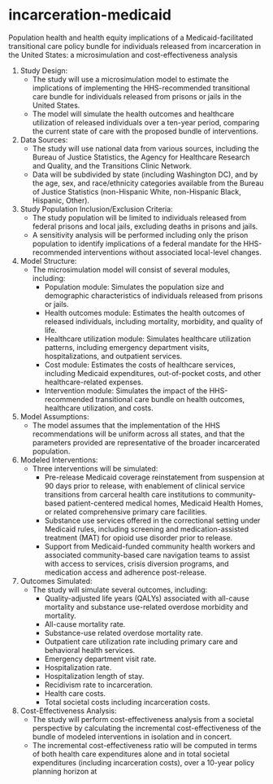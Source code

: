 # incarceration-medicaid
Population health and health equity implications of a Medicaid-facilitated transitional care policy bundle for individuals released from incarceration in the United States: a microsimulation and cost-effectiveness analysis

1. Study Design:
   - The study will use a microsimulation model to estimate the implications of implementing the HHS-recommended transitional care bundle for individuals released from prisons or jails in the United States.
   - The model will simulate the health outcomes and healthcare utilization of released individuals over a ten-year period, comparing the current state of care with the proposed bundle of interventions.
2. Data Sources:
   - The study will use national data from various sources, including the Bureau of Justice Statistics, the Agency for Healthcare Research and Quality, and the Transitions Clinic Network.
   - Data will be subdivided by state (including Washington DC), and by the age, sex, and race/ethnicity categories available from the Bureau of Justice Statistics (non-Hispanic White, non-Hispanic Black, Hispanic, Other).
3. Study Population Inclusion/Exclusion Criteria:
   - The study population will be limited to individuals released from federal prisons and local jails, excluding deaths in prisons and jails.
   - A sensitivity analysis will be performed including only the prison population to identify implications of a federal mandate for the HHS-recommended interventions without associated local-level changes.
4. Model Structure:
   - The microsimulation model will consist of several modules, including:
     - Population module: Simulates the population size and demographic characteristics of individuals released from prisons or jails.
     - Health outcomes module: Estimates the health outcomes of released individuals, including mortality, morbidity, and quality of life.
     - Healthcare utilization module: Simulates healthcare utilization patterns, including emergency department visits, hospitalizations, and outpatient services.
     - Cost module: Estimates the costs of healthcare services, including Medicaid expenditures, out-of-pocket costs, and other healthcare-related expenses.
     - Intervention module: Simulates the impact of the HHS-recommended transitional care bundle on health outcomes, healthcare utilization, and costs.
5. Model Assumptions:
   - The model assumes that the implementation of the HHS recommendations will be uniform across all states, and that the parameters provided are representative of the broader incarcerated population.
6. Modeled Interventions:
   - Three interventions will be simulated:
     - Pre-release Medicaid coverage reinstatement from suspension at 90 days prior to release, with enablement of clinical service transitions from carceral health care institutions to community-based patient-centered medical homes, Medicaid Health Homes, or related comprehensive primary care facilities.
     - Substance use services offered in the correctional setting under Medicaid rules, including screening and medication-assisted treatment (MAT) for opioid use disorder prior to release.
     - Support from Medicaid-funded community health workers and associated community-based care navigation teams to assist with access to services, crisis diversion programs, and medication access and adherence post-release.
7. Outcomes Simulated:
   - The study will simulate several outcomes, including:
     - Quality-adjusted life years (QALYs) associated with all-cause mortality and substance use-related overdose morbidity and mortality.
     - All-cause mortality rate.
     - Substance-use related overdose mortality rate.
     - Outpatient care utilization rate including primary care and behavioral health services.
     - Emergency department visit rate.
     - Hospitalization rate.
     - Hospitalization length of stay.
     - Recidivism rate to incarceration.
     - Health care costs.
     - Total societal costs including incarceration costs.
8. Cost-Effectiveness Analysis:
   - The study will perform cost-effectiveness analysis from a societal perspective by calculating the incremental cost-effectiveness of the bundle of modeled interventions in isolation and in concert.
   - The incremental cost-effectiveness ratio will be computed in terms of both health care expenditures alone and in total societal expenditures (including incarceration costs), over a 10-year policy planning horizon at
